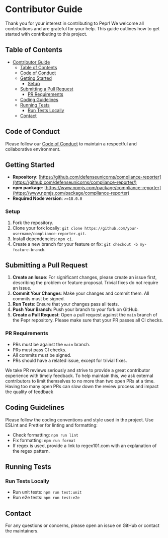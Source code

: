 # Contributor Guide

Thank you for your interest in contributing to Pepr! We welcome all contributions and are grateful for your help. This guide outlines how to get started with contributing to this project.

## Table of Contents

- [Contributor Guide](#contributor-guide)
  - [Table of Contents](#table-of-contents)
  - [Code of Conduct](#code-of-conduct)
  - [Getting Started](#getting-started)
    - [Setup](#setup)
  - [Submitting a Pull Request](#submitting-a-pull-request)
    - [PR Requirements](#pr-requirements)
  - [Coding Guidelines](#coding-guidelines)
  - [Running Tests](#running-tests)
    - [Run Tests Locally](#run-tests-locally)
  - [Contact](#contact)

## Code of Conduct

Please follow our [Code of Conduct](./CODE_OF_CONDUCT.md) to maintain a respectful and collaborative environment.

## Getting Started

- **Repository**: [https://github.com/defenseunicorns/compliance-reporter](https://github.com/defenseunicorns/compliance-reporter/)
- **npm package**: [https://www.npmjs.com/package/compliance-reporter](https://www.npmjs.com/package/compliance-reporter)
- **Required Node version**: `>=18.0.0`

### Setup

1. Fork the repository.
2. Clone your fork locally: `git clone https://github.com/your-username/compliance-reporter.git`.
3. Install dependencies: `npm ci`.
4. Create a new branch for your feature or fix: `git checkout -b my-feature-branch`.

## Submitting a Pull Request

1. **Create an Issue**: For significant changes, please create an issue first, describing the problem or feature proposal. Trivial fixes do not require an issue.
2. **Commit Your Changes**: Make your changes and commit them. All commits must be signed.
3. **Run Tests**: Ensure that your changes pass all tests.
4. **Push Your Branch**: Push your branch to your fork on GitHub.
5. **Create a Pull Request**: Open a pull request against the `main` branch of the Pepr repository. Please make sure that your PR passes all CI checks.

### PR Requirements

- PRs must be against the `main` branch.
- PRs must pass CI checks.
- All commits must be signed.
- PRs should have a related issue, except for trivial fixes.

We take PR reviews seriously and strive to provide a great contributor experience with timely feedback. To help maintain this, we ask external contributors to limit themselves to no more than two open PRs at a time. Having too many open PRs can slow down the review process and impact the quality of feedback

## Coding Guidelines

Please follow the coding conventions and style used in the project. Use ESLint and Prettier for linting and formatting:

- Check formatting: `npm run lint`
- Fix formatting: `npm run format`
- If regex is used, provide a link to regex101.com with an explanation of the regex pattern.


## Running Tests

### Run Tests Locally

- Run unit tests: `npm run test:unit`
- Run e2e tests: `npm run test:e2e`


## Contact

For any questions or concerns, please open an issue on GitHub or contact the maintainers.
